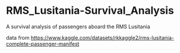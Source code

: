 # RMS_Lusitania-Survival_Analysis
A survival analysis of passengers aboard the RMS Lusitania

data from https://www.kaggle.com/datasets/rkkaggle2/rms-lusitania-complete-passenger-manifest